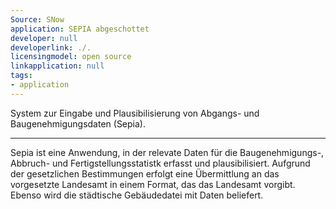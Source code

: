 ```yaml
---
Source: SNow
application: SEPIA abgeschottet
developer: null
developerlink: ./.
licensingmodel: open source
linkapplication: null
tags:
- application
---
```

System zur Eingabe und Plausibilisierung von Abgangs- und Baugenehmigungsdaten (Sepia).

---
Sepia ist eine Anwendung, in der relevate Daten für die Baugenehmigungs-, Abbruch- und Fertigstellungsstatistk erfasst und plausibilisiert. Aufgrund der gesetzlichen Bestimmungen erfolgt eine Übermittlung an das vorgesetzte Landesamt in einem Format, das das Landesamt vorgibt. Ebenso wird die städtische Gebäudedatei mit Daten beliefert.
